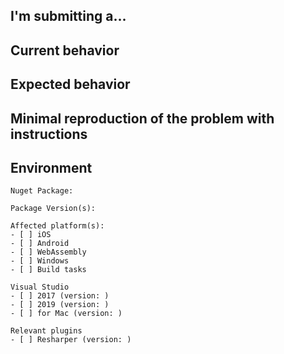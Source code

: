 <!--
PLEASE HELP US PROCESS GITHUB ISSUES FASTER BY PROVIDING THE FOLLOWING INFORMATION.
ISSUES MISSING IMPORTANT INFORMATION MAY BE CLOSED WITHOUT INVESTIGATION.
-->

## I'm submitting a...
<!-- Please uncomment one or more that apply to this issue -->

<!-- - Regression (a behavior that used to work and stopped working in a new release) -->
<!-- - Bug report (I searched for similar issues and did not find one) -->
<!-- - Feature request -->
<!-- - Sample app request -->
<!-- - Documentation issue or request -->
<!-- - Question of Support request => Please do not submit support request here, instead see https://github.com/nventive/Uno/blob/master/README.md#have-questions-feature-requests-issues -->

## Current behavior
<!-- Describe how the issue manifests. -->


## Expected behavior
<!-- Describe what the desired behavior would be. -->


## Minimal reproduction of the problem with instructions
<!--
For bug reports please provide a *MINIMAL REPRO PROJECT* and the *STEPS TO REPRODUCE*
-->


## Environment
<!-- For bug reports Check one or more of the following options with "x" -->

```
Nuget Package:

Package Version(s):

Affected platform(s):
- [ ] iOS
- [ ] Android
- [ ] WebAssembly
- [ ] Windows
- [ ] Build tasks

Visual Studio
- [ ] 2017 (version: )
- [ ] 2019 (version: )
- [ ] for Mac (version: )

Relevant plugins
- [ ] Resharper (version: )
